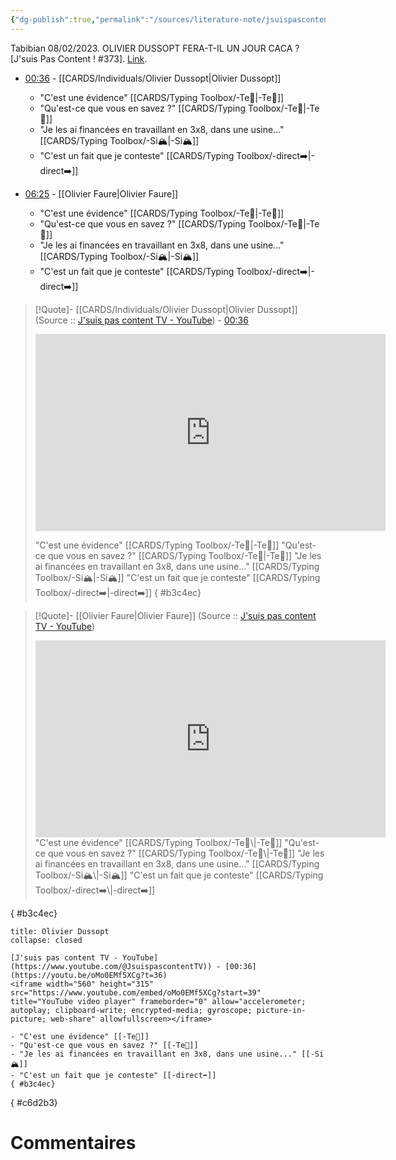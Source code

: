```yaml
---
{"dg-publish":true,"permalink":"/sources/literature-note/jsuispascontenttv-olivier-dussopt2023/","noteIcon":"","created":"2023-04-13T00:12:35.504+02:00","updated":"2023-04-14T10:01:13.081+02:00"}
---
```



Tabibian 08/02/2023. OLIVIER DUSSOPT FERA-T-IL UN JOUR CACA ? [J'suis Pas Content ! #373].     [Link](https://www.youtube.com/watch?v=oMo0EMf5XCg). 

- [00:36](https://youtu.be/oMo0EMf5XCg?t=36) -  [[CARDS/Individuals/Olivier Dussopt\|Olivier Dussopt]]
	- "C'est une évidence" [[CARDS/Typing Toolbox/-Te🏹\|-Te🏹]]
	- "Qu'est-ce que vous en savez ?" [[CARDS/Typing Toolbox/-Te🏹\|-Te🏹]]
	- "Je les ai financées en travaillant en 3x8, dans une usine..." [[CARDS/Typing Toolbox/-Si🏔️\|-Si🏔️]] 
	- "C'est un fait que je conteste" [[CARDS/Typing Toolbox/-direct➡️\|-direct➡️]]

- [06:25](https://youtu.be/oMo0EMf5XCg?t=387) - [[Olivier Faure\|Olivier Faure]]
	- "C'est une évidence" [[CARDS/Typing Toolbox/-Te🏹\|-Te🏹]]
	- "Qu'est-ce que vous en savez ?" [[CARDS/Typing Toolbox/-Te🏹\|-Te🏹]]
	- "Je les ai financées en travaillant en 3x8, dans une usine..." [[CARDS/Typing Toolbox/-Si🏔️\|-Si🏔️]] 
	- "C'est un fait que je conteste" [[CARDS/Typing Toolbox/-direct➡️\|-direct➡️]] 


> [!Quote]- [[CARDS/Individuals/Olivier Dussopt\|Olivier Dussopt]]
>(Source :: [J'suis pas content TV - YouTube](https://www.youtube.com/@JsuispascontentTV)) - [00:36](https://youtu.be/oMo0EMf5XCg?t=36)
> <iframe width="560" height="315" src="https://www.youtube.com/embed/oMo0EMf5XCg?start=39" title="YouTube video player" frameborder="0" allow="accelerometer; autoplay; clipboard-write; encrypted-media; gyroscope; picture-in-picture; web-share" allowfullscreen></iframe>
> 
> "C'est une évidence" [[CARDS/Typing Toolbox/-Te🏹\|-Te🏹]]
> "Qu'est-ce que vous en savez ?" [[CARDS/Typing Toolbox/-Te🏹\|-Te🏹]]
> "Je les ai financées en travaillant en 3x8, dans une usine..." [[CARDS/Typing Toolbox/-Si🏔️\|-Si🏔️]] 
> "C'est un fait que je conteste" [[CARDS/Typing Toolbox/-direct➡️\|-direct➡️]]
{ #b3c4ec}


 > [!Quote]- [[Olivier Faure\|Olivier Faure]]
>(Source :: [J'suis pas content TV - YouTube](https://www.youtube.com/@JsuispascontentTV))
> <iframe width="560" height="315" src="https://www.youtube.com/embed/oMo0EMf5XCg?t=387" title="YouTube video player" frameborder="0" allow="accelerometer; autoplay; clipboard-write; encrypted-media; gyroscope; picture-in-picture; web-share" allowfullscreen></iframe>
> "C'est une évidence" [[CARDS/Typing Toolbox/-Te🏹\|-Te🏹]]
> "Qu'est-ce que vous en savez ?" [[CARDS/Typing Toolbox/-Te🏹\|-Te🏹]]
> "Je les ai financées en travaillant en 3x8, dans une usine..." [[CARDS/Typing Toolbox/-Si🏔️\|-Si🏔️]] 
> "C'est un fait que je conteste" [[CARDS/Typing Toolbox/-direct➡️\|-direct➡️]]
{ #b3c4ec}


```ad-quote 
title: Olivier Dussopt
collapse: closed

[J'suis pas content TV - YouTube](https://www.youtube.com/@JsuispascontentTV)) - [00:36](https://youtu.be/oMo0EMf5XCg?t=36)
<iframe width="560" height="315" src="https://www.youtube.com/embed/oMo0EMf5XCg?start=39" title="YouTube video player" frameborder="0" allow="accelerometer; autoplay; clipboard-write; encrypted-media; gyroscope; picture-in-picture; web-share" allowfullscreen></iframe>

- "C'est une évidence" [[-Te🏹]]
- "Qu'est-ce que vous en savez ?" [[-Te🏹]]
- "Je les ai financées en travaillant en 3x8, dans une usine..." [[-Si🏔️]] 
- "C'est un fait que je conteste" [[-direct➡️]]
{ #b3c4ec}

```
{ #c6d2b3}


# Commentaires
<script src="https://utteranc.es/client.js"
        repo="Heart4sides/Comment_Section"
        issue-term="pathname"
        theme="gruvbox-dark"
        crossorigin="anonymous"
        async>
</script>